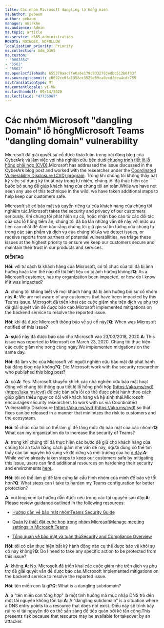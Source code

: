 ```yaml
---
title: Các nhóm Microsoft dangling lỗ hổng miền
ms.author: pebaum
author: pebaum
manager: mnirkhe
ms.audience: Admin
ms.topic: article
ms.service: o365-administration
ROBOTS: NOINDEX, NOFOLLOW
localization_priority: Priority
ms.collection: Adm_O365
ms.custom:
- "9002884"
- "5503"
- "5502"
ms.openlocfilehash: 655270aac7fe0a6e179c8332793edbb512b6f03f
ms.sourcegitcommit: c6692ce0fa1358ec3529e59ca0ecdfdea4cdc759
ms.translationtype: MT
ms.contentlocale: vi-VN
ms.lasthandoff: 09/14/2020
ms.locfileid: "47736967"
---
```

# <a name="microsoft-teams-dangling-domain-vulnerability"></a><span data-ttu-id="0b12e-102">Các nhóm Microsoft "dangling Domain" lỗ hổng</span><span class="sxs-lookup"><span data-stu-id="0b12e-102">Microsoft Teams "dangling domain" vulnerability</span></span>

<span data-ttu-id="0b12e-103">Microsoft đã giải quyết sự cố được thảo luận trong bài đăng blog của CyberArk và làm việc với nhà nghiên cứu bên dưới [chương trình tiết lộ lỗ hổng phối hợp (CVD)](https://aka.ms/cvd).</span><span class="sxs-lookup"><span data-stu-id="0b12e-103">Microsoft has addressed the issue discussed in the CyberArk blog post and worked with the researcher under the [Coordinated Vulnerability Disclosure (CVD) program](https://aka.ms/cvd).</span></span> <span data-ttu-id="0b12e-104">Trong khi chúng tôi không thấy bất kỳ việc sử dụng kỹ thuật này trong tự nhiên, chúng tôi đã thực hiện các bước bổ sung để giúp khách hàng của chúng tôi an toàn.</span><span class="sxs-lookup"><span data-stu-id="0b12e-104">While we have not seen any use of this technique in the wild, we have taken additional steps to help keep our customers safe.</span></span>

<span data-ttu-id="0b12e-105">Microsoft sẽ có bảo mật và quyền riêng tư của khách hàng của chúng tôi nghiêm túc.</span><span class="sxs-lookup"><span data-stu-id="0b12e-105">Microsoft takes the security and privacy of our customers seriously.</span></span> <span data-ttu-id="0b12e-106">Khi chúng tôi phát hiện sự cố, hoặc nhận báo cáo từ các đối tác của các lỗ hổng tiềm ẩn, chúng tôi đã ba lần những vấn đề này với mức ưu tiên cao nhất để đảm bảo rằng chúng tôi giữ gìn sự tin tưởng của chúng ta trong các sản phẩm và dịch vụ của chúng tôi.</span><span class="sxs-lookup"><span data-stu-id="0b12e-106">As we detect issues, or receive reports from partners of potential vulnerabilities, we triage these issues at the highest priority to ensure we keep our customers secure and maintain their trust in our products and services.</span></span>

<span data-ttu-id="0b12e-107">**DIỄN**</span><span class="sxs-lookup"><span data-stu-id="0b12e-107">**FAQ**</span></span>

<span data-ttu-id="0b12e-108">**Hỏi**: với tư cách là khách hàng của Microsoft, có tổ chức của tôi đã bị ảnh hưởng hoặc làm thế nào để tôi biết liệu có bị ảnh hưởng không?</span><span class="sxs-lookup"><span data-stu-id="0b12e-108">**Q**: As a Microsoft customer, has my organization been impacted, or how do I know if it was impacted?</span></span>

<span data-ttu-id="0b12e-109">**A**: chúng tôi không biết về mọi khách hàng đã bị ảnh hưởng bởi sự cố nhóm này.</span><span class="sxs-lookup"><span data-stu-id="0b12e-109">**A**: We are not aware of any customers that have been impacted by this Teams issue.</span></span> <span data-ttu-id="0b12e-110">Microsoft đã triển khai các cuộc giảm nhẹ trên dịch vụ phụ trợ để giải quyết vấn đề được báo cáo.</span><span class="sxs-lookup"><span data-stu-id="0b12e-110">Microsoft implemented mitigations on the backend service to resolve the reported issue.</span></span>

<span data-ttu-id="0b12e-111">**Hỏi**: khi đã được Microsoft thông báo về sự cố này?</span><span class="sxs-lookup"><span data-stu-id="0b12e-111">**Q**: When was Microsoft notified of this issue?</span></span>

<span data-ttu-id="0b12e-112">**A: sự**cố này đã được báo cáo cho Microsoft vào 23/03/2018, 2020.</span><span class="sxs-lookup"><span data-stu-id="0b12e-112">**A**: This issue was reported to Microsoft on March 23, 2020.</span></span> <span data-ttu-id="0b12e-113">Chúng tôi thực hiện các cuộc giảm nhẹ trong cùng ngày.</span><span class="sxs-lookup"><span data-stu-id="0b12e-113">We implemented mitigations on the same day.</span></span>

<span data-ttu-id="0b12e-114">**Hỏi**: đã làm việc của Microsoft với người nghiên cứu bảo mật đã phát hành bài đăng blog này không?</span><span class="sxs-lookup"><span data-stu-id="0b12e-114">**Q**: Did Microsoft work with the security researcher who published this blog post?</span></span>

<span data-ttu-id="0b12e-115">**A**: có.</span><span class="sxs-lookup"><span data-stu-id="0b12e-115">**A**: Yes.</span></span> <span data-ttu-id="0b12e-116">Microsoft khuyến khích các nhà nghiên cứu bảo mật hoạt động với chúng tôi thông qua tiết lộ lỗ hổng phối hợp [https://aka.ms/cvd](https://aka.ms/cvd) để các bản sửa lỗi có thể được phát hành theo cách giúp giảm thiểu nguy cơ đối với khách hàng và hệ sinh thái.</span><span class="sxs-lookup"><span data-stu-id="0b12e-116">Microsoft encourages security researchers to work with us via Coordinated Vulnerability Disclosure [https://aka.ms/cvd](https://aka.ms/cvd) so that fixes can be released in a manner that minimizes the risk to customers and the ecosystem.</span></span>  

<span data-ttu-id="0b12e-117">**Hỏi**: tổ chức của tôi có thể làm gì để tăng mức độ bảo mật của các nhóm?</span><span class="sxs-lookup"><span data-stu-id="0b12e-117">**Q**: What can my organization do to increase the security of Teams?</span></span>  

<span data-ttu-id="0b12e-118">**A**: trong khi chúng tôi đã thực hiện các bước để giữ cho khách hàng của chúng tôi an toàn bằng cách giảm nhẹ vấn đề này, người dùng có thể tìm thấy các tài nguyên bổ sung về độ cứng và môi trường của họ [ở đây](https://www.microsoft.com/microsoft-365/blog/2020/04/06/it-professionals-privacy-security-microsoft-teams/).</span><span class="sxs-lookup"><span data-stu-id="0b12e-118">**A**: While we’ve already taken steps to keep our customers safe by mitigating this issue, users can find additional resources on hardening their security and environments [here](https://www.microsoft.com/microsoft-365/blog/2020/04/06/it-professionals-privacy-security-microsoft-teams/).</span></span>  

<span data-ttu-id="0b12e-119">**Hỏi**: tôi có thể làm gì để làm cứng lại cấu hình nhóm của mình để bảo vệ tốt hơn?</span><span class="sxs-lookup"><span data-stu-id="0b12e-119">**Q**: What steps can I take to harden my Teams configuration for better protection?</span></span>

<span data-ttu-id="0b12e-120">**A**: vui lòng xem lại hướng dẫn được nêu trong các tài nguyên sau đây:</span><span class="sxs-lookup"><span data-stu-id="0b12e-120">**A**: Please review guidance outlined in the following resources:</span></span> 

- [<span data-ttu-id="0b12e-121">Hướng dẫn về bảo mật nhóm</span><span class="sxs-lookup"><span data-stu-id="0b12e-121">Teams Security Guide</span></span>](https://docs.microsoft.com/microsoftteams/teams-security-guide)

- [<span data-ttu-id="0b12e-122">Quản lý thiết đặt cuộc họp trong nhóm Microsoft</span><span class="sxs-lookup"><span data-stu-id="0b12e-122">Manage meeting settings in Microsoft Teams</span></span>](https://docs.microsoft.com/microsoftteams/meeting-settings-in-teams)

- [<span data-ttu-id="0b12e-123">Tổng quan về bảo mật và tuân thủ</span><span class="sxs-lookup"><span data-stu-id="0b12e-123">Security and Compliance Overview</span></span>](https://docs.microsoft.com/microsoftteams/security-compliance-overview)

<span data-ttu-id="0b12e-124">**Hỏi**: tôi có cần thực hiện bất kỳ hành động nào cụ thể được bảo vệ khỏi sự cố này không?</span><span class="sxs-lookup"><span data-stu-id="0b12e-124">**Q**: Do I need to take any specific action to be protected from this issue?</span></span>

<span data-ttu-id="0b12e-125">**A**: không.</span><span class="sxs-lookup"><span data-stu-id="0b12e-125">**A**: No.</span></span> <span data-ttu-id="0b12e-126">Microsoft đã triển khai các cuộc giảm nhẹ trên dịch vụ phụ trợ để giải quyết vấn đề được báo cáo.</span><span class="sxs-lookup"><span data-stu-id="0b12e-126">Microsoft implemented mitigations on the backend service to resolve the reported issue.</span></span>

<span data-ttu-id="0b12e-127">**Hỏi**: tên miền con là gì?</span><span class="sxs-lookup"><span data-stu-id="0b12e-127">**Q**: What is a dangling subdomain?</span></span>

<span data-ttu-id="0b12e-128">**A**: a "tên miền con tổng hợp" là một tình huống mà mục nhập DNS trỏ đến một tài nguyên không tồn tại.</span><span class="sxs-lookup"><span data-stu-id="0b12e-128">**A**:  A “dangling subdomain” is a situation where a DNS entry points to a resource that does not exist.</span></span>  <span data-ttu-id="0b12e-129">Điều này sẽ trình bày rủi ro vì tài nguyên đó có thể sẵn sàng để tiếp quản bởi kẻ tấn công.</span><span class="sxs-lookup"><span data-stu-id="0b12e-129">This presents risk because that resource may be available for takeover by an attacker.</span></span>
